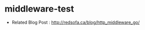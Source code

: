 # middleware-test

* Related Blog Post : <a href="http://redsofa.ca/blog/http_middleware_go/" target="_blank">http://redsofa.ca/blog/http_middleware_go/</a>
